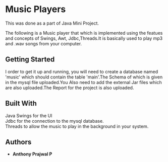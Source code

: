 # Music Players
This was done as a part of Java Mini Project.<br/>

The following is a Music player that which is implemented using the featues and concepts of Swings, Awt, Jdbc,Threads.It is basically used to play mp3 and .wav songs from your computer.

## Getting Started

I order to get it up and running, you will need to create a database named 'music' which should contain the table 'main'.The Schema of which is given in the mysql file uploaded.You Also need to add the external Jar files which are also uploaded.The Report for the project is also uploaded.

## Built With

Java Swings for the UI<br/>
Jdbc for the connection to the mysql database.<br/>
Threads to allow the music to play in the background in your system.<br/>

## Authors

* **Anthony Prajwal P** 
